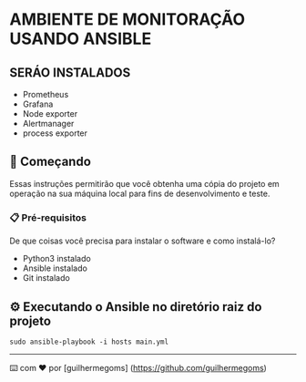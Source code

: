 # AMBIENTE DE MONITORAÇÃO USANDO ANSIBLE

## SERÁO INSTALADOS
- Prometheus
- Grafana
- Node exporter
- Alertmanager
- process exporter

## 🚀 Começando

Essas instruções permitirão que você obtenha uma cópia do projeto em operação na sua máquina local para fins de desenvolvimento e teste.


### 📋 Pré-requisitos

De que coisas você precisa para instalar o software e como instalá-lo?
- Python3 instalado
- Ansible instalado
- Git instalado

## ⚙️ Executando o Ansible no diretório raiz do projeto
```
sudo ansible-playbook -i hosts main.yml
```




---
⌨️ com ❤️ por [guilhermegoms] (https://github.com/guilhermegoms)
